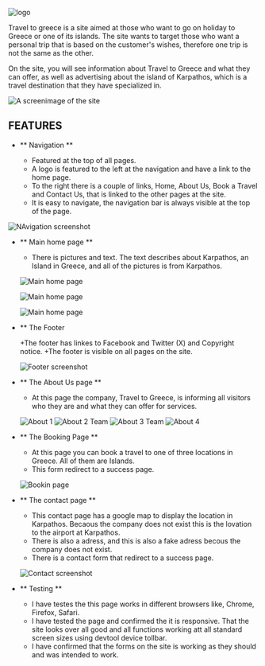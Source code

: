 ![logo](assets/images/logo.webp)

Travel to greece is a site aimed at those who want to go on holiday to Greece or one of its islands. The site wants to target those who want a personal trip that is based on the customer's wishes, therefore one trip is not the same as the other. 

On the site, you will see information about Travel to Greece and what they can offer, as well as advertising about the island of Karpathos, which is a travel destination that they have specialized in.

![A screenimage of the site](assets/images/readme_files/screenimage.webp)

## FEATURES

+ ** Navigation **
  
  + Featured at the top of all pages.
  + A logo is featured to the left at the navigation and have a link to the home page.
  + To the right there is a couple of links, Home, About Us, Book a Travel and Contact Us, that is linked to the other pages at the site.
  + It is easy to navigate, the navigation bar is always visible at the top of the page.

![NAvigation screenshot](assets/images/readme_files/navigation-screenshot.webp)

+ ** Main home page **

  + There is pictures and text. The text describes about Karpathos, an Island in Greece, and all of the pictures is from Karpathos.

  ![Main home page](assets/images/readme_files/main-home-page1.webp)

  ![Main home page](assets/images/readme_files/main-home-page2.webp)

  ![Main home page](assets/images/readme_files/main-home-page3.webp)

+ ** The Footer

  +The footer has linkes to Facebook and Twitter (X) and Copyright notice.
  +The footer is visible on all pages on the site.

  ![Footer screenshot](assets/images/readme_files/footer-screenshot.webp)

+ ** The About Us page **

  + At this page the company, Travel to Greece, is informing all visitors who they are and what they can offer for services.

  ![About 1](assets/images/readme_files/about1.webp)
  ![About 2 Team](assets/images/readme_files/about_team1.webp)
  ![About 3 Team](assets/images/readme_files/about_team2.webp)
  ![About 4](assets/images/readme_files/about3.webp)

+ ** The Booking Page **

  + At this page you can book a travel to one of three locations in Greece. All of them are Islands.
  + This form redirect to a success page.

  ![Bookin page](assets/images/readme_files/book-a-travel.webp)

+ ** The contact page **

  + This contact page has a google map to display the location in Karpathos. Becaous the company does not exist this is the lovation to the airport at Karpathos.
  + There is also a adress, and this is also a fake adress becous the company does not exist.
  + There is a contact form that redirect to a success page.

  ![Contact screenshot](assets/images/readme_files/contact-screenshot.webp)

+ ** Testing **

  + I have testes the this page works in different browsers like, Chrome, Firefox, Safari.
  + I have tested the page and confirmed the it is responsive. That the site looks over all good and all functions working att all standard screen sizes
    using devtool device tollbar.
  + I have confirmed that the forms on the site is working as they should and was intended to work.


